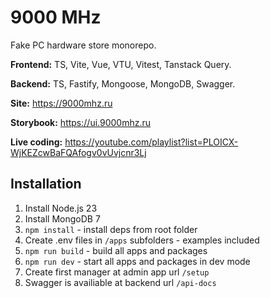 # 9000 MHz

Fake PC hardware store monorepo.

**Frontend:** TS, Vite, Vue, VTU, Vitest, Tanstack Query.

**Backend:** TS, Fastify, Mongoose, MongoDB, Swagger.

**Site:** https://9000mhz.ru

**Storybook:** https://ui.9000mhz.ru

**Live coding:** https://youtube.com/playlist?list=PLOICX-WjKEZcwBaFQAfogv0vUvjcnr3Lj

## Installation

1. Install Node.js 23
2. Install MongoDB 7
3. `npm install` - install deps from root folder
4. Create .env files in `/apps` subfolders - examples included
5. `npm run build` - build all apps and packages
6. `npm run dev` - start all apps and packages in dev mode
7. Create first manager at admin app url `/setup`
8. Swagger is availiable at backend url `/api-docs`
